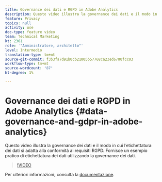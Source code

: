 ```yaml
---
title: Governance dei dati e RGPD in Adobe Analytics
description: Questo video illustra la governance dei dati e il modo in cui l’etichettatura dei dati si adatta alla conformità ai requisiti RGPD. Fornisce un esempio pratico di etichettatura dei dati utilizzando la governance dei dati.
feature: Privacy
topics: null
activity: use
doc-type: feature video
team: Technical Marketing
kt: 2361
role: '"Amministratore, architetto"'
level: Intermedio
translation-type: tm+mt
source-git-commit: f3b3fa7d91b0cb21005b57768ca23ed6700fcc03
workflow-type: tm+mt
source-wordcount: '87'
ht-degree: 1%

---
```



# Governance dei dati e RGPD in Adobe Analytics {#data-governance-and-gdpr-in-adobe-analytics}

Questo video illustra la governance dei dati e il modo in cui l’etichettatura dei dati si adatta alla conformità ai requisiti RGPD. Fornisce un esempio pratico di etichettatura dei dati utilizzando la governance dei dati.

>[!VIDEO](https://video.tv.adobe.com/v/25455/?quality=12)

Per ulteriori informazioni, consulta la [documentazione](https://marketing.adobe.com/resources/help/en_US/analytics/gdpr/).